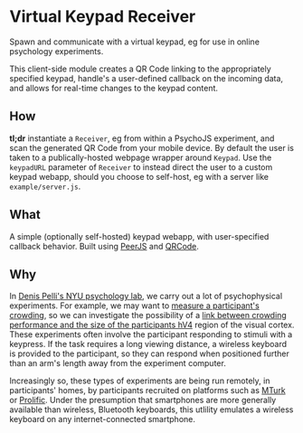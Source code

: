 # Virtual Keypad Receiver

Spawn and communicate with a virtual keypad, eg for use in online psychology 
experiments. 

This client-side module creates a QR Code linking to the appropriately 
specified keypad, handle's a user-defined callback on the incoming data,
and allows for real-time changes to the keypad content.

## How
**tl;dr** instantiate a `Receiver`, eg from within a PsychoJS experiment,
and scan the generated QR Code from your mobile device. By default the user 
is taken to a publically-hosted webpage wrapper around `Keypad`. 
Use the `keypadURL` parameter of `Receiver` to instead direct
the user to a custom keypad webapp, should you choose to self-host, eg with
a server like `example/server.js`.

## What
A simple (optionally self-hosted) keypad webapp, with user-specified callback behavior.
Built using [PeerJS](https://www.npmjs.com/package/peerjs) and [QRCode](https://www.npmjs.com/package/qrcode).

## Why
In [Denis Pelli's NYU psychology lab](https://denispelli.com), 
we carry out a lot of psychophysical experiments. For example,
we may want to 
[measure a participant's crowding](https://www.biorxiv.org/content/10.1101/2021.04.12.439570v1), 
so we can investigate the possibility of a 
[link between crowding performance and the size of the participants hV4](https://jov.arvojournals.org/article.aspx?articleid=2749904) region of the visual cortex.
These experiments often involve the participant responding to stimuli
with a keypress. If the task requires a long viewing distance, a
wireless keyboard is provided to the participant, so they can respond
when positioned further than an arm's length away from the experiment computer.

Increasingly so, these types of experiments are being run remotely, 
in participants' homes, by participants recruited on platforms such as
[MTurk](https://en.wikipedia.org/wiki/Criticism_of_Amazon) 
or [Prolific](https://www.prolific.co). 
Under the presumption that smartphones are more
generally available than wireless, Bluetooth keyboards, this utlility
emulates a wireless keyboard on any internet-connected smartphone.
